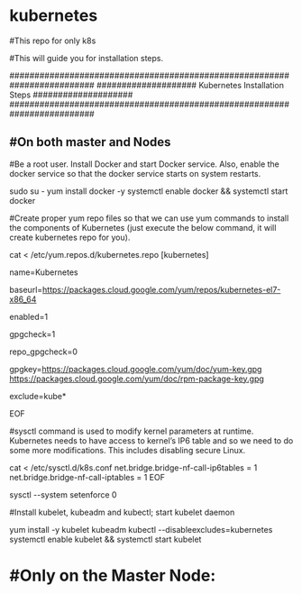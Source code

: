 # kubernetes
#This repo for only k8s 

#This will guide you for installation steps.

#########################################################################
####################  Kubernetes Installation Steps  ####################
#########################################################################

#On both master and Nodes
------------------------
#Be a root user. Install Docker and start Docker service. Also, enable the docker service so that the docker service starts on system restarts.

sudo su -
yum install docker -y 
systemctl enable docker && systemctl start docker

#Create proper yum repo files so that we can use yum commands to install the components of Kubernetes (just execute the below command, it will create kubernetes repo for you).

cat <<EOF > /etc/yum.repos.d/kubernetes.repo
[kubernetes]

name=Kubernetes

baseurl=https://packages.cloud.google.com/yum/repos/kubernetes-el7-x86_64

enabled=1

gpgcheck=1

repo_gpgcheck=0

gpgkey=https://packages.cloud.google.com/yum/doc/yum-key.gpg https://packages.cloud.google.com/yum/doc/rpm-package-key.gpg

exclude=kube*

EOF



#sysctl command is used to modify kernel parameters at runtime. Kubernetes needs to have access to kernel’s IP6 table and so we need to do some more modifications. This includes disabling secure Linux.

cat <<EOF >  /etc/sysctl.d/k8s.conf
net.bridge.bridge-nf-call-ip6tables = 1
net.bridge.bridge-nf-call-iptables = 1
EOF

sysctl --system
setenforce 0

#Install kubelet, kubeadm and kubectl; start kubelet daemon

yum install -y kubelet kubeadm kubectl --disableexcludes=kubernetes
systemctl enable kubelet && systemctl start kubelet


#Only on the Master Node:
========================

